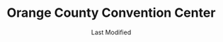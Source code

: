 ---
layout: location-page
date: Last Modified
description: "Local COVID-19 testing is available at Orange County Convention Center in Orlando, Florida, USA."
permalink: "locations/florida/orlando/orange-county-convention-center/"
tags:
  - locations
  - florida
title: Orange County Convention Center
uniqueName: orange-county-convention-center
state: Florida
stateAbbr: FL
hood: "Orlando"
address: "9800 International Dr"
city: "Orlando"
zip: "32819"
zipsNearby: "34420 34421 34436 34484 34491 34492 32701 32714 32715 32716 32702 33820 32703 32704 32712 34705 32102 33823 33827 32105 33830 33831 33835 34601 34602 34603 34605 34609 34610 34613 34614 33513 32111 32920 32706 32707 32708 32718 32719 32730 33514 32709 32710 34711 34712 34713 34714 34715 32922 32923 32924 32926 32927 32931 32932 33521 33524 33523 33525 33526 33836 33837 33896 33897 32114 32115 32116 32117 32118 32119 32120 32121 32122 32124 32125 32126 32198 32713 32753 32720 32721 32722 32723 32724 32130 32725 32728 32738 32739 33838 33839 32133 33840 32132 32141 32726 32727 32736 33841 33843 34731 32732 32733 34734 32735 34736 33844 33845 33846 33847 34737 33848 34636 33849 34739 34741 34742 34743 34744 34745 34746 34747 34758 34759 33537 32158 32159 32162 32163 33850 33851 32744 33801 33802 33803 33804 33805 33806 33807 33809 33810 33811 33812 33813 33815 32746 32795 32747 33538 33853 33854 33855 33856 33859 33867 33898 34748 34749 34788 34789 32750 32752 32779 32791 33858 32751 32794 32950 34753 32901 32902 32903 32904 32905 32906 32907 32908 32909 32910 32911 32912 32919 32925 32934 32935 32936 32937 32940 32941 32951 32952 32953 32954 32745 32799 32754 34755 34729 34756 32756 32757 33860 32168 32169 32170 33863 34661 32759 34740 34760 32179 32183 34761 34762 32763 32774 32801 32802 32803 32804 32805 32806 32807 32808 32809 32810 32811 32812 32814 32815 32816 32817 32818 32819 32820 32821 32822 32824 32825 32826 32827 32828 32829 32830 32831 32832 32833 32834 32835 32836 32837 32839 32853 32854 32855 32856 32857 32858 32859 32860 32861 32862 32867 32868 32869 32872 32877 32878 32885 32886 32887 32891 32896 32897 32899 32173 32174 32175 32176 32764 32762 32765 32766 32767 32180 33563 33564 33565 33566 33567 32768 33868 32123 32127 32128 32129 32955 32956 34769 34770 34771 34772 34773 33574 33576 32771 32772 32773 32775 32190 32959 32776 33585 32777 32778 32780 32781 32783 32796 33593 32784 33877 33597 32195 34785 34786 34777 34778 34787 33880 33881 33882 33883 33884 33885 33888 32789 32790 32792 32793 34797 32798 33539 33540 33541 33542 33543 33544 33545 32782 32890 32893 32898" 
mapUrl: "http://maps.apple.com/?q=Orange+County+Convention+Center&address=9800+International+Dr,Orlando,Florida,32819"
locationType: Drive-thru
phone: ""
website: "undefined"
onlineBooking: undefined
closed: undefined
closedUpdate: May 25th, 2020
notes: "For individuals with symptoms. Limited test kits available. Prioritizes first responders. Free."
days: Everyday
hours: 9AM-5PM
ctaMessage: No contact info available.
---